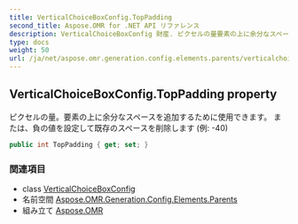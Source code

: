 ```yaml
---
title: VerticalChoiceBoxConfig.TopPadding
second_title: Aspose.OMR for .NET API リファレンス
description: VerticalChoiceBoxConfig 財産. ピクセルの量要素の上に余分なスペースを追加するために使用できます または負の値を設定して既存のスペースを削除します 例 40
type: docs
weight: 50
url: /ja/net/aspose.omr.generation.config.elements.parents/verticalchoiceboxconfig/toppadding/
---
```

## VerticalChoiceBoxConfig.TopPadding property

ピクセルの量。要素の上に余分なスペースを追加するために使用できます。 または、負の値を設定して既存のスペースを削除します (例: -40)

```csharp
public int TopPadding { get; set; }
```

### 関連項目

* class [VerticalChoiceBoxConfig](../)
* 名前空間 [Aspose.OMR.Generation.Config.Elements.Parents](../../verticalchoiceboxconfig/)
* 組み立て [Aspose.OMR](../../../)


